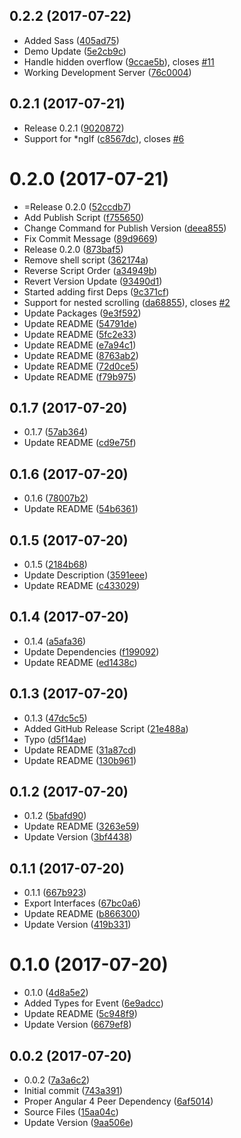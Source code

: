 <a name="0.2.2"></a>
## 0.2.2 (2017-07-22)

* Added Sass ([405ad75](https://github.com/nicky-lenaers/ngx-scroll-to/commit/405ad75))
* Demo Update ([5e2cb9c](https://github.com/nicky-lenaers/ngx-scroll-to/commit/5e2cb9c))
* Handle hidden overflow ([9ccae5b](https://github.com/nicky-lenaers/ngx-scroll-to/commit/9ccae5b)), closes [#11](https://github.com/nicky-lenaers/ngx-scroll-to/issues/11)
* Working Development Server ([76c0004](https://github.com/nicky-lenaers/ngx-scroll-to/commit/76c0004))



<a name="0.2.1"></a>
## 0.2.1 (2017-07-21)

* Release 0.2.1 ([9020872](https://github.com/nicky-lenaers/ngx-scroll-to/commit/9020872))
* Support for *ngIf ([c8567dc](https://github.com/nicky-lenaers/ngx-scroll-to/commit/c8567dc)), closes [#6](https://github.com/nicky-lenaers/ngx-scroll-to/issues/6)



<a name="0.2.0"></a>
# 0.2.0 (2017-07-21)

* =Release 0.2.0 ([52ccdb7](https://github.com/nicky-lenaers/ngx-scroll-to/commit/52ccdb7))
* Add Publish Script ([f755650](https://github.com/nicky-lenaers/ngx-scroll-to/commit/f755650))
* Change Command for Publish Version ([deea855](https://github.com/nicky-lenaers/ngx-scroll-to/commit/deea855))
* Fix Commit Message ([89d9669](https://github.com/nicky-lenaers/ngx-scroll-to/commit/89d9669))
* Release 0.2.0 ([873baf5](https://github.com/nicky-lenaers/ngx-scroll-to/commit/873baf5))
* Remove shell script ([362174a](https://github.com/nicky-lenaers/ngx-scroll-to/commit/362174a))
* Reverse Script Order ([a34949b](https://github.com/nicky-lenaers/ngx-scroll-to/commit/a34949b))
* Revert Version Update ([93490d1](https://github.com/nicky-lenaers/ngx-scroll-to/commit/93490d1))
* Started adding first Deps ([9c371cf](https://github.com/nicky-lenaers/ngx-scroll-to/commit/9c371cf))
* Support for nested scrolling ([da68855](https://github.com/nicky-lenaers/ngx-scroll-to/commit/da68855)), closes [#2](https://github.com/nicky-lenaers/ngx-scroll-to/issues/2)
* Update Packages ([9e3f592](https://github.com/nicky-lenaers/ngx-scroll-to/commit/9e3f592))
* Update README ([54791de](https://github.com/nicky-lenaers/ngx-scroll-to/commit/54791de))
* Update README ([5fc2e33](https://github.com/nicky-lenaers/ngx-scroll-to/commit/5fc2e33))
* Update README ([e7a94c1](https://github.com/nicky-lenaers/ngx-scroll-to/commit/e7a94c1))
* Update README ([8763ab2](https://github.com/nicky-lenaers/ngx-scroll-to/commit/8763ab2))
* Update README ([72d0ce5](https://github.com/nicky-lenaers/ngx-scroll-to/commit/72d0ce5))
* Update README ([f79b975](https://github.com/nicky-lenaers/ngx-scroll-to/commit/f79b975))



<a name="0.1.7"></a>
## 0.1.7 (2017-07-20)

* 0.1.7 ([57ab364](https://github.com/nicky-lenaers/ngx-scroll-to/commit/57ab364))
* Update README ([cd9e75f](https://github.com/nicky-lenaers/ngx-scroll-to/commit/cd9e75f))



<a name="0.1.6"></a>
## 0.1.6 (2017-07-20)

* 0.1.6 ([78007b2](https://github.com/nicky-lenaers/ngx-scroll-to/commit/78007b2))
* Update README ([54b6361](https://github.com/nicky-lenaers/ngx-scroll-to/commit/54b6361))



<a name="0.1.5"></a>
## 0.1.5 (2017-07-20)

* 0.1.5 ([2184b68](https://github.com/nicky-lenaers/ngx-scroll-to/commit/2184b68))
* Update Description ([3591eee](https://github.com/nicky-lenaers/ngx-scroll-to/commit/3591eee))
* Update README ([c433029](https://github.com/nicky-lenaers/ngx-scroll-to/commit/c433029))



<a name="0.1.4"></a>
## 0.1.4 (2017-07-20)

* 0.1.4 ([a5afa36](https://github.com/nicky-lenaers/ngx-scroll-to/commit/a5afa36))
* Update Dependencies ([f199092](https://github.com/nicky-lenaers/ngx-scroll-to/commit/f199092))
* Update README ([ed1438c](https://github.com/nicky-lenaers/ngx-scroll-to/commit/ed1438c))



<a name="0.1.3"></a>
## 0.1.3 (2017-07-20)

* 0.1.3 ([47dc5c5](https://github.com/nicky-lenaers/ngx-scroll-to/commit/47dc5c5))
* Added GitHub Release Script ([21e488a](https://github.com/nicky-lenaers/ngx-scroll-to/commit/21e488a))
* Typo ([d5f14ae](https://github.com/nicky-lenaers/ngx-scroll-to/commit/d5f14ae))
* Update README ([31a87cd](https://github.com/nicky-lenaers/ngx-scroll-to/commit/31a87cd))
* Update README ([130b961](https://github.com/nicky-lenaers/ngx-scroll-to/commit/130b961))



<a name="0.1.2"></a>
## 0.1.2 (2017-07-20)

* 0.1.2 ([5bafd90](https://github.com/nicky-lenaers/ngx-scroll-to/commit/5bafd90))
* Update README ([3263e59](https://github.com/nicky-lenaers/ngx-scroll-to/commit/3263e59))
* Update Version ([3bf4438](https://github.com/nicky-lenaers/ngx-scroll-to/commit/3bf4438))



<a name="0.1.1"></a>
## 0.1.1 (2017-07-20)

* 0.1.1 ([667b923](https://github.com/nicky-lenaers/ngx-scroll-to/commit/667b923))
* Export Interfaces ([67bc0a6](https://github.com/nicky-lenaers/ngx-scroll-to/commit/67bc0a6))
* Update README ([b866300](https://github.com/nicky-lenaers/ngx-scroll-to/commit/b866300))
* Update Version ([419b331](https://github.com/nicky-lenaers/ngx-scroll-to/commit/419b331))



<a name="0.1.0"></a>
# 0.1.0 (2017-07-20)

* 0.1.0 ([4d8a5e2](https://github.com/nicky-lenaers/ngx-scroll-to/commit/4d8a5e2))
* Added Types for Event ([6e9adcc](https://github.com/nicky-lenaers/ngx-scroll-to/commit/6e9adcc))
* Update README ([5c948f9](https://github.com/nicky-lenaers/ngx-scroll-to/commit/5c948f9))
* Update Version ([6679ef8](https://github.com/nicky-lenaers/ngx-scroll-to/commit/6679ef8))



<a name="0.0.2"></a>
## 0.0.2 (2017-07-20)

* 0.0.2 ([7a3a6c2](https://github.com/nicky-lenaers/ngx-scroll-to/commit/7a3a6c2))
* Initial commit ([743a391](https://github.com/nicky-lenaers/ngx-scroll-to/commit/743a391))
* Proper Angular 4 Peer Dependency ([6af5014](https://github.com/nicky-lenaers/ngx-scroll-to/commit/6af5014))
* Source Files ([15aa04c](https://github.com/nicky-lenaers/ngx-scroll-to/commit/15aa04c))
* Update Version ([9aa506e](https://github.com/nicky-lenaers/ngx-scroll-to/commit/9aa506e))



